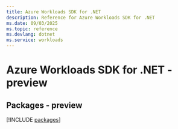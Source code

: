```yaml
---
title: Azure Workloads SDK for .NET
description: Reference for Azure Workloads SDK for .NET
ms.date: 09/03/2025
ms.topic: reference
ms.devlang: dotnet
ms.service: workloads
---
```

# Azure Workloads SDK for .NET - preview
## Packages - preview
[!INCLUDE [packages](workloads-index.md)]